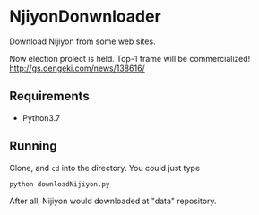 # NjiyonDonwnloader
Download Nijiyon from some web sites.

Now election prolect is held.
Top-1 frame will be commercialized!
http://gs.dengeki.com/news/138616/

## Requirements
- Python3.7

## Running
Clone, and `cd` into the directory.
You could just type 
```
python downloadNijiyon.py
```

After all, Nijiyon would downloaded at "data" repository.
